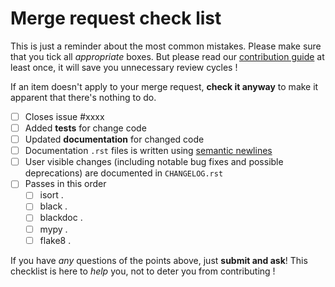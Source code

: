# Merge request check list

This is just a reminder about the most common mistakes.
Please make sure that you tick all *appropriate* boxes.
But please read our [contribution guide](https://esa.gitlab.io/pyxel/doc/contributing.html) 
at least once, it will save you unnecessary review cycles !

If an item doesn't apply to your merge request, **check it anyway** to 
make it apparent that there's nothing to do.

 
 - [ ] Closes issue #xxxx
 - [ ] Added **tests** for change code
 - [ ] Updated **documentation** for changed code
 - [ ] Documentation `.rst` files is written using [semantic newlines](https://sembr.org)
 - [ ] User visible changes (including notable bug fixes and possible deprecations) are 
       documented in `CHANGELOG.rst`
 - [ ] Passes in this order
   - [ ] isort .
   - [ ] black .
   - [ ] blackdoc .
   - [ ] mypy . 
   - [ ] flake8 .

If you have *any* questions of the points above, just **submit and ask**!
This checklist is here to *help* you, not to deter you from contributing !
